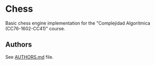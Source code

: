 # Chess
Basic chess engine implementation for the "Complejidad Algoritmica (CC76-1602-CC41)" course.
## Authors
See [AUTHORS.md](AUTHORS.md) file.
